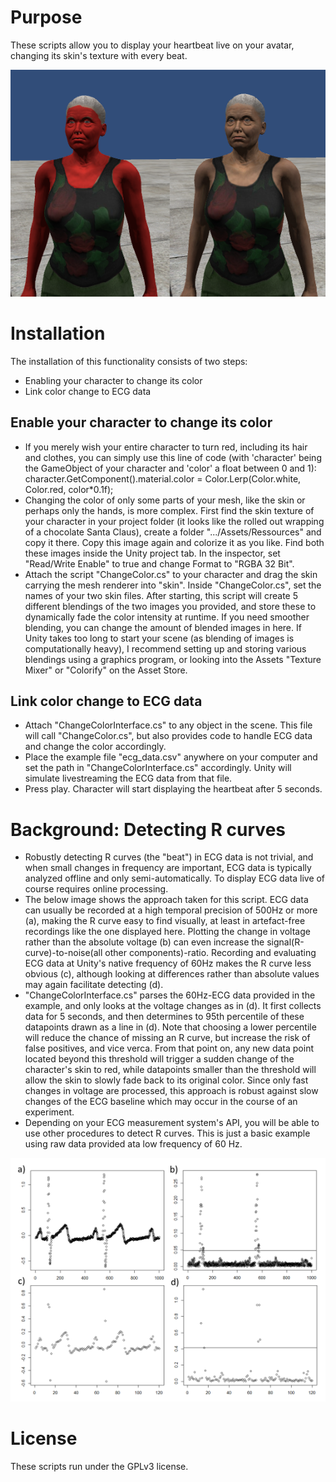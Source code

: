 # Purpose
These scripts allow you to display your heartbeat live on your avatar, changing its skin's texture with every beat. 

![alt tag](https://github.com/mariusrubo/Unity-DisplayHeartbeat/blob/master/characterChangeColor.png)

# Installation
The installation of this functionality consists of two steps: 
* Enabling your character to change its color 
* Link color change to ECG data
## Enable your character to change its color
* If you merely wish your entire character to turn red, including its hair and clothes, you can simply use this line of code (with 'character' being the GameObject of your character and 'color' a float between 0 and 1): character.GetComponent<Renderer>().material.color = Color.Lerp(Color.white, Color.red, color*0.1f); 
* Changing the color of only some parts of your mesh, like the skin or perhaps only the hands, is more complex. First find the skin texture of your character in your project folder (it looks like the rolled out wrapping of a chocolate Santa Claus), create a folder ".../Assets/Ressources" and copy it there. Copy this image again and colorize it as you like. Find both these images inside the Unity project tab. In the inspector, set "Read/Write Enable" to true and change Format to "RGBA 32 Bit". 
* Attach the script "ChangeColor.cs" to your character and drag the skin carrying the mesh renderer into "skin". Inside "ChangeColor.cs", set the names of your two skin files. After starting, this script will create 5 different blendings of the two images you provided, and store these to dynamically fade the color intensity at runtime. If you need smoother blending, you can change the amount of blended images in here. If Unity takes too long to start your scene (as blending of images is computationally heavy), I recommend setting up and storing various blendings using a graphics program, or looking into the Assets "Texture Mixer" or "Colorify" on the Asset Store.
## Link color change to ECG data
* Attach "ChangeColorInterface.cs" to any object in the scene. This file will call "ChangeColor.cs", but also provides code to handle ECG data and change the color accordingly.
* Place the example file "ecg_data.csv" anywhere on your computer and set the path in "ChangeColorInterface.cs" accordingly. Unity will simulate livestreaming the ECG data from that file.
* Press play. Character will start displaying the heartbeat after 5 seconds.

# Background: Detecting R curves
* Robustly detecting R curves (the "beat") in ECG data is not trivial, and when small changes in frequency are important, ECG data is typically analyzed offline and only semi-automatically. To display ECG data live of course requires online processing. 
* The below image shows the approach taken for this script. ECG data can usually be recorded at a high temporal precision of 500Hz or more (a), making the R curve easy to find visually, at least in artefact-free recordings like the one displayed here. Plotting the change in voltage rather than the absolute voltage (b) can even increase the signal(R-curve)-to-noise(all other components)-ratio. Recording and evaluating ECG data at Unity's native frequency of 60Hz makes the R curve  less obvious (c), although looking at differences rather than absolute values may again facilitate detecting (d).
* "ChangeColorInterface.cs" parses the 60Hz-ECG data provided in the example, and only looks at the voltage changes as in (d). It first collects data for 5 seconds, and then determines to 95th percentile of these datapoints drawn as a line in (d). Note that choosing a lower percentile will reduce the chance of missing an R curve, but increase the risk of false positives, and vice verca. From that point on, any new data point located beyond this threshold will trigger a sudden change of the character's skin to red, while datapoints smaller than the threshold will allow the skin to slowly fade back to its original color. Since only fast changes in voltage are processed, this approach is robust against slow changes of the ECG baseline which may occur in the course of an experiment. 
* Depending on your ECG measurement system's API, you will be able to use other procedures to detect R curves. This is just a basic example using raw data provided ata low frequency of 60 Hz. 

![alt tag](https://github.com/mariusrubo/Unity-DisplayHeartbeat/blob/master/detectRcurve.png)

# License
These scripts run under the GPLv3 license.

